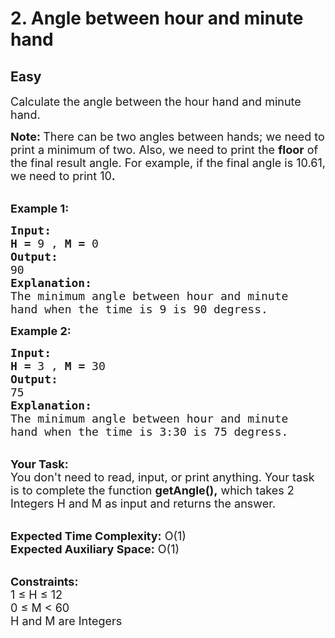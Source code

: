 # 2. Angle between hour and minute hand
## Easy
<div class="problem-statement">
                <p></p><p><span style="font-size:18px">Calculate the angle between the hour hand and minute hand. </span></p>

<p><span style="font-size:18px"><strong>Note: </strong>There can be two angles between hands; we need to print a minimum of two. Also, we need to print the&nbsp;<strong>floor</strong> of the final result angle. For example, if the final angle is 10.61, we need to print 10<strong>.</strong></span></p>

<p><br>
<span style="font-size:18px"><strong>Example 1:</strong></span></p>

<pre><span style="font-size:18px"><strong>Input</strong></span><span style="font-size:18px"><strong>:</strong></span>
<span style="font-size:18px"><strong>H = </strong>9 , <strong>M = </strong>0</span>
<span style="font-size:18px"><strong>Output:</strong></span>
<span style="font-size:18px">90</span>
<span style="font-size:18px"><strong>Explanation:
</strong>The minimum angle between hour and minute
hand when the time is 9 is 90 degress.</span></pre>

<p><span style="font-size:18px"><strong>Example 2:</strong></span></p>

<pre><span style="font-size:18px"><strong>Input</strong></span><span style="font-size:18px"><strong>:</strong></span>
<span style="font-size:18px"><strong>H = </strong>3 , <strong>M = </strong>30</span>
<span style="font-size:18px"><strong>Output:</strong></span>
<span style="font-size:18px">75</span>
<span style="font-size:18px"><strong>Explanation:
</strong>The minimum angle between hour and minute
hand when the time is 3:30 is 75 degress.</span></pre>

<p><br>
<span style="font-size:18px"><strong>Your Task:</strong><br>
You don't need to read, input, or print anything. Your task is to complete the function <strong>getAngle(),</strong> which takes 2 Integers H and M as input and returns the answer.</span></p>

<p><br>
<span style="font-size:18px"><strong>Expected Time Complexity:</strong> O(1)<br>
<strong>Expected Auxiliary Space:</strong> O(1)</span></p>

<p><br>
<span style="font-size:18px"><strong>Constraints:</strong></span><br>
<span style="font-size:18px">1 ≤ H ≤ 12</span><br>
<span style="font-size:18px">0 ≤ M &lt; 60<br>
H and M are Integers</span></p>
 <p></p>
            </div>